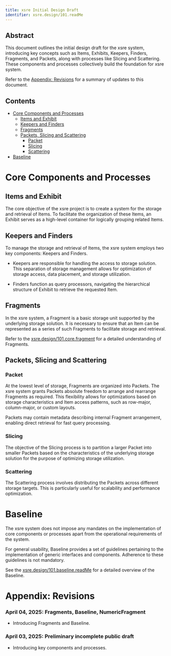 ```yaml
---
title: xsre Initial Design Draft
identifier: xsre.design/101.readMe
---
```


## Abstract
This document outlines the initial design draft for the xsre system, introducing key concepts such as Items, Exhibits, Keepers, Finders, Fragments, and Packets, along with processes like Slicing and Scattering. These components and processes collectively build the foundation for xsre system.

Refer to the [Appendix: Revisions](#appendix-revisions) for a summary of updates to this document.

## Contents
- [Core Components and Processes](#core-components-and-processes)
    - [Items and Exhibit](#items-and-exhibit)
    - [Keepers and Finders](#keepers-and-finders)
    - [Fragments](#fragments)
    - [Packets, Slicing and Scattering](#packets-slicing-and-scattering)
        - [Packet](#packet)
        - [Slicing](#slicing)
        - [Scattering](#scattering)
- [Baseline](#baseline)

# Core Components and Processes

## Items and Exhibit
The core objective of the xsre project is to create a system for the storage and retrieval of Items. To facilitate the organization of these Items, an Exhibit serves as a high-level container for logically grouping related Items.

## Keepers and Finders
To manage the storage and retrieval of Items, the xsre system employs two key components: Keepers and Finders.

- Keepers are responsible for handling the access to storage solution. This separation of storage management allows for optimization of storage access, data placement, and storage utilization.

- Finders function as query processors, navigating the hierarchical structure of Exhibit to retrieve the requested Item.

## Fragments
In the xsre system, a Fragment is a basic storage unit supported by the underlying storage solution. It is necessary to ensure that an Item can be represented as a series of such Fragments to facilitate storage and retrieval.

Refer to the [xsre.design/101.core.fragment](./core/fragment.md) for a detailed understanding of Fragments.

## Packets, Slicing and Scattering

### Packet
At the lowest level of storage, Fragments are organized into Packets. The xsre system grants Packets absolute freedom to arrange and rearrange Fragments as required. This flexibility allows for optimizations based on storage characteristics and Item access patterns, such as row-major, column-major, or custom layouts.

Packets may contain metadata describing internal Fragment arrangement, enabling direct retrieval for fast query processing.

### Slicing
The objective of the Slicing process is to partition a larger Packet into smaller Packets based on the characteristics of the underlying storage solution for the purpose of optimizing storage utilization.

### Scattering
The Scattering process involves distributing the Packets across different storage targets. This is particularly useful for scalability and performance optimization.

# Baseline
The xsre system does not impose any mandates on the implementation of core components or processes apart from the operational requirements of the system.

For general usability, Baseline provides a set of guidelines pertaining to the implementation of generic interfaces and components. Adherence to these guidelines is not mandatory.

See the [xsre.design/101.baseline.readMe](./baseline/readMe.md) for a detailed overview of the Baseline.

# Appendix: Revisions

### April 04, 2025: Fragments, Baseline, NumericFragment
- Introducing Fragments and Baseline.

### April 03, 2025: Preliminary incomplete public draft
- Introducing key components and processes.
